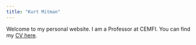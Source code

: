 ```yaml
---
title: "Kurt Mitman"
---
```


Welcome to my personal website. I am a Professor at CEMFI. You can find my [CV here](/KurtMitmanCV.pdf).
